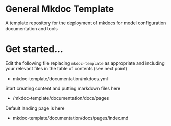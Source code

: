 # General Mkdoc Template

A template repository for the deployment of mkdocs for model configuration documentation and tools

# Get started...

Edit the following file replacing `mkdoc-template` as appropriate and including your relevant files in the table of contents (see next point)
 - mkdoc-template/documentation/mkdocs.yml

Start creating content and putting markdown files here
 - /mkdoc-template/documentation/docs/pages

Default landing page is here
 - mkdoc-template/documentation/docs/pages/index.md
